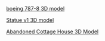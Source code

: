 [boeing 787-8 3D model](https://free3d.com/3d-model/boeing-787-8-thomson-54662.html)

[Statue v1 3D model](https://free3d.com/3d-model/statue-v1--541832.html)

[Abandoned Cottage House 3D Model](https://free3d.com/3d-model/abandoned-cottage-house-825251.html)